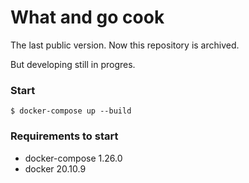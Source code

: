 # What and go cook

The last public version. Now this repository is archived. 

But developing still in progres.

### Start

```
$ docker-compose up --build
```

### Requirements to start

+ docker-compose 1.26.0
+ docker 20.10.9

